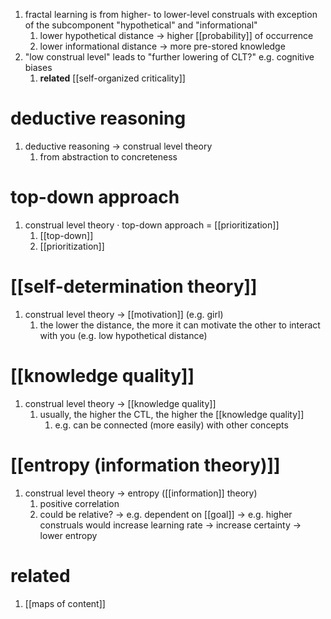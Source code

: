 1. fractal learning is from higher- to lower-level construals with exception of the subcomponent "hypothetical" and "informational"
	1. lower hypothetical distance → higher [[probability]] of occurrence
	2. lower informational distance → more pre-stored knowledge
2. "low construal level" leads to "further lowering of CLT?" e.g. cognitive biases
	1. **related** [[self-organized criticality]]

# deductive reasoning
1. deductive reasoning → construal level theory
	1. from abstraction to concreteness

# top-down approach
1. construal level theory · top-down approach = [[prioritization]]
	1. [[top-down]]
	2. [[prioritization]]

# [[self-determination theory]]
1. construal level theory → [[motivation]] (e.g. girl)
	1. the lower the distance, the more it can motivate the other to interact with you (e.g. low hypothetical distance)

# [[knowledge quality]]
1. construal level theory → [[knowledge quality]]
	1. usually, the higher the CTL, the higher the [[knowledge quality]]
		1. e.g. can be connected (more easily) with other concepts

# [[entropy (information theory)]]
1. construal level theory → entropy ([[information]] theory)
	1. positive correlation
	2. could be relative? → e.g. dependent on [[goal]] → e.g. higher construals would increase learning rate → increase certainty → lower entropy

# related
1. [[maps of content]]